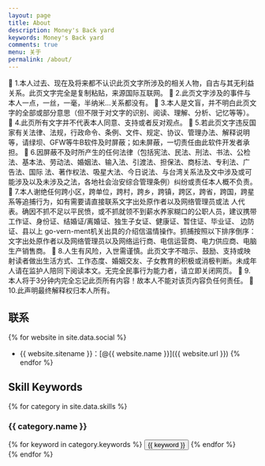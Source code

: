 ```yaml
---
layout: page
title: About
description: Money's Back yard
keywords: Money's Back yard
comments: true
menu: 关于
permalink: /about/
---
```


	1.本人过去、现在及将来都不认识此页文字所涉及的相关人物，自古与其无利益关系。此页文字完全是复制粘贴，来源国际互联网。
	2.此页文字涉及的事件与本人一点，一丝，一毫，半纳米…关系都没有。
	3.本人是文盲，并不明白此页文字的全部或部分意思（但不限于对文字的识别、阅读、理解、分析、记忆等等）。
	4.此页所有文字并不代表本人同意、支持或者反对观点。
	5.若此页文字违反国家有关法律、法规，行政命令、条例、文件、规定、协议、管理办法、解释说明等，请绿坝、GFW等牛B软件及时屏蔽；如未屏蔽，一切责任由此软件开发者承担。
	6.因屏蔽不及时所产生的任何法律（包括宪法、民法、刑法、书法、公检法、基本法、劳动法、婚姻法、输入法、引渡法、担保法、商标法、专利法、广 告法、国际 法、著作权法、吸星大法、今日说法、与台湾关系法及文中涉及或可能涉及以及未涉及之法，各地社会治安综合管理条例）纠纷或责任本人概不负责。
	7.本人谢绝任何跨小区，跨单位，跨村，跨乡，跨镇，跨区，跨省，跨国，跨星系等追捕行为，如有需要请直接联系文字出处原作者以及网络管理员或法 人代表。确因不抓不足以平民愤，或不抓就领不到薪水养家糊口的公职人员，建议携带工作证、身份证、结婚证/离婚证、独生子女证、健康证、暂住证、毕业证、 边防证、县以上 go-vern-ment机关出具的介绍信温情操作。抓捕按照以下排序倒序：文字出处原作者以及网络管理员以及网络运行商、电信运营商、电力供应商、电脑生产销售商。
	8.人生有风险，入世需谨慎。此页文字不暗示、鼓励、支持或映射读者做出生活方式、工作态度、婚姻交友、子女教育的积极或消极判断。未成年人请在监护人陪同下阅读本文。无完全民事行为能力者，请立即关闭网页。
	9.本人将于3分钟内完全忘记此页所有内容！故本人不能对该页内容负任何责任。
	10.此声明最终解释权归本人所有。

## 联系

{% for website in site.data.social %}
* {{ website.sitename }}：[@{{ website.name }}]({{ website.url }})
{% endfor %}

## Skill Keywords

{% for category in site.data.skills %}
### {{ category.name }}
<div class="btn-inline">
{% for keyword in category.keywords %}
<button class="btn btn-outline" type="button">{{ keyword }}</button>
{% endfor %}
</div>
{% endfor %}
